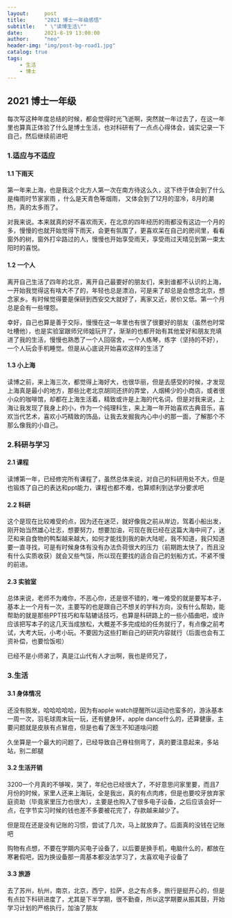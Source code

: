```yaml
---
layout:     post
title:      "2021 博士一年级感悟"
subtitle:   " \"读博生活\""
date:       2021-8-19 13:00:00
author:     "neo"
header-img: "img/post-bg-road1.jpg"
catalog: true
tags:
    - 生活
    - 博士
---
```


## 2021 博士一年级

每次写这种年度总结的时候，都会觉得时光飞逝啊，突然就一年过去了，在这一年里也算真正体验了什么是博士生活，也对科研有了一点点心得体会，诚实记录一下自己，然后继续前进吧

### 1.适应与不适应

#### 1.1 下雨天

第一年来上海，也是我这个北方人第一次在南方待这么久，这下终于体会到了什么是梅雨时节家家雨 ，什么是天青色等烟雨， 又体会到了12月的湿冷，8月的潮热，真的太多雨了。

对我来说。本来就真的好不喜欢雨天，在北京的四年经历的雨都没有这边一个月的多，慢慢的也就开始觉得下雨天，会更有氛围了，更喜欢呆在自己的房间里，看看窗外的树，窗外打伞路过的人，慢慢也开始享受雨天，享受雨过天晴见到第一束太阳时的喜悦。

#### 1.2 一个人

离开自己生活了四年的北京，离开自己最要好的朋友们，来到谁都不认识的上海，一开始我觉得这有啥大不了的，年轻也总是漂泊，可是来了却总是会想念北京，想念家乡。有时候觉得要是保研到西安交大就好了，离家又近，房价又低。第一个月总是会有一些埋怨。

幸好，自己也算是善于交际，慢慢在这一年里也有很了很要好的朋友（虽然也时常吐槽他），也是实验室跟师兄师姐玩开了，渐渐的也都开始有其他爱好和朋友充填进了我的生活，慢慢也熟悉了一个人回宿舍，一个人练琴，练字（坚持的不好），一个人玩会手机睡觉。但是从心底说开始喜欢这样的生活了

#### 1.3 小上海

读博之前，来上海三次，都觉得上海好大，也很华丽，但是去感受的时候，才发现上海真是最小的地方，那些比老北京胡同还挤的弄堂，人烟稀少的小商店，或者很小众的咖啡馆，却都在上海生活着，精致或许是上海的代名词，但是对我来说，上海让我发现了我身上的小，作为一个纯理科生，来上海一年开始喜欢古典音乐，喜欢当代艺术，喜欢小巧精致的饰品，让我去发掘我内心中小的那一面，了解那个不那么像我的小自己。

### 2.科研与学习

#### 2.1 课程

读博第一年，已经修完所有课程了，虽然总体来说，对自己的科研用处不大，但是也锻炼了自己的表达和ppt能力，课程也都不难，也算顺利到达学分要求吧

#### 2.2 科研

这个是现在比较难受的点，因为还在迷茫，就好像我之前从岸边，驾着小船出发，刚开始当然雄心壮志，想要努力，想要加油，可现在我已经在这篇大海中间了，迷茫和来自食物的鸭梨越来越大，如何才能找到我的新大陆呢，我不知道，我只知道要一直寻找，可是有时候身体有没有办法负荷很大的压力（前期跑太快了，而且没有什么实质收获）就会又些气馁，所以现在要找的适合自己的划船方式，不紧不慢的前进。

#### 2.3 实验室

总体来说，老师不为难你，不恶心你，还是很不错的，唯一难受的就是要写本子，基本上一个月有一次，主要写的也是跟自己不想关的学科方向，没有什么帮助，能帮助的就是那些PPT技巧和车轱辘话技巧，也算是科研路上的一些小插曲吧，或许应该把写本子的这几天当成放松，大概差不多完成给的任务就行了，有点像之前考试，大考大玩，小考小玩。不要因为这些打断自己的研究内容就行（后面也会有工资补偿，也要恰饭啦）

已经不是小师弟了，真是江山代有人才出啊，我也是师兄了，

### 3.生活

#### 3.1 身体情况

还没有脱发，哈哈哈哈哈，因为有apple watch提醒所以运动也蛮多的，游泳基本一周一次，羽毛球周末玩一玩，还有健身环，apple dance什么的，还算健康，主要问题就是皮肤有点冒痘，但是也看了医生不知道啥问题

久坐算是一个最大的问题了，已经导致自己脊柱侧弯了，真的要注意起来，多站站，别二郎腿

#### 3.2 生活开销

3200一个月真的不够唉，哭了，年纪也已经很大了，不好意思问家里要，而且7月份的时候，家里人还来上海玩，全是我出，真的有点肉疼，但是也要咬牙放弃家庭资助（毕竟家里压力也很大），主要是也购入了很多电子设备，之后应该会好一点，在字节实习时候的钱也差不多要被花完了，存款越来越少了。

但是现在还是没有记账的习惯，尝试了几次，马上就放弃了。后面真的没钱在记账吧

购物有点想，不要在学期内买电子设备了，以后要是换手机，电脑什么的，都放在寒暑假吧，因为换设备那一周基本都没法学习了，太喜欢电子设备了

#### 3.3 旅游

去了苏州，杭州，南京，北京，西宁，拉萨，总之有点多，旅行是挺开心的，但是有点拉下科研进度了，尤其是下半学期，很不勤奋，所以这学期要从振其鼓，开始学习计划的严格执行，加油了朋友



